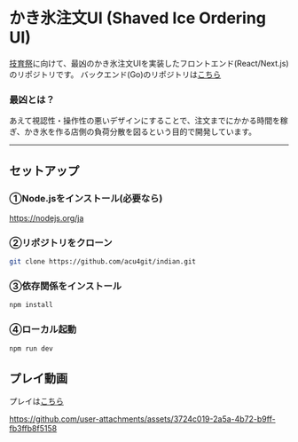 # かき氷注文UI (Shaved Ice Ordering UI)

[技育祭](https://talent.supporterz.jp/events/aad46765-fbd6-4d98-bb90-e18e00112998/)に向けて、最凶のかき氷注文UIを実装したフロントエンド(React/Next.js)のリポジトリです。
バックエンド(Go)のリポジトリは[こちら](https://github.com/acu4git/indian-backend)

### 最凶とは？
あえて視認性・操作性の悪いデザインにすることで、注文までにかかる時間を稼ぎ、かき氷を作る店側の負荷分散を図るという目的で開発しています。

---

## セットアップ

### ①Node.jsをインストール(必要なら)

https://nodejs.org/ja

### ②リポジトリをクローン

```bash
git clone https://github.com/acu4git/indian.git
```

### ③依存関係をインストール

```bash
npm install
```

### ④ローカル起動

```bash
npm run dev
```

## プレイ動画

プレイは[こちら](https://indian-lake.vercel.app/)

https://github.com/user-attachments/assets/3724c019-2a5a-4b72-b9ff-fb3ffb8f5158
